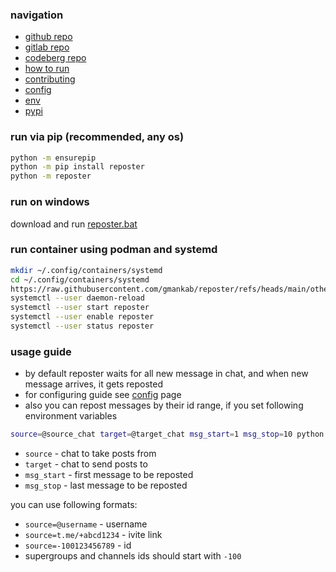 ### navigation

- [github repo](https://github.com/gmankab/reposter)
- [gitlab repo](https://gitlab.com/gmanka/reposter)
- [codeberg repo](https://codeberg.org/gmanka/reposter)
- [how to run](https://github.com/gmankab/reposter/blob/main/other/docs/run.md)
- [contributing](https://github.com/gmankab/reposter/blob/main/other/docs/contributing.md)
- [config](https://github.com/gmankab/reposter/blob/main/other/docs/config.md)
- [env](https://github.com/gmankab/reposter/blob/main/other/docs/env.md)
- [pypi](https://pypi.org/project/reposter)

### run via pip (recommended, any os)

```sh
python -m ensurepip
python -m pip install reposter
python -m reposter
```

### run on windows

download and run [reposter.bat](https://gitlab.com/gmanka/reposter/-/raw/main/other/launcher/reposter.bat?inline=false)

### run container using podman and systemd

```sh
mkdir ~/.config/containers/systemd
cd ~/.config/containers/systemd
https://raw.githubusercontent.com/gmankab/reposter/refs/heads/main/other/container/reposter.container | tee ~/.config/containers/systemd/reposter.container
systemctl --user daemon-reload
systemctl --user start reposter
systemctl --user enable reposter
systemctl --user status reposter
```

### usage guide

- by default reposter waits for all new message in chat, and when new message arrives, it gets reposted
- for configuring guide see [config](https://github.com/gmankab/reposter/blob/main/other/docs/config.md) page
- also you can repost messages by their id range, if you set following environment variables

```sh
source=@source_chat target=@target_chat msg_start=1 msg_stop=10 python -m reposter
```

- `source` - chat to take posts from
- `target` - chat to send posts to
- `msg_start` - first message to be reposted
- `msg_stop` - last message to be reposted

you can use following formats:

- `source=@username` - username
- `source=t.me/+abcd1234` - ivite link
- `source=-100123456789` - id
- supergroups and channels ids should start with `-100`

